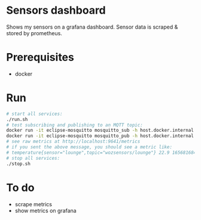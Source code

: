 # Sensors dashboard

Shows my sensors on a grafana dashboard. Sensor data is scraped & stored by
prometheus.

# Prerequisites
- docker

# Run
```sh
# start all services:
./run.sh
# test subscribing and publishing to an MQTT topic:
docker run -it eclipse-mosquitto mosquitto_sub -h host.docker.internal -t 'wozsensors/lounge' -v
docker run -it eclipse-mosquitto mosquitto_pub -h host.docker.internal -t 'wozsensors/lounge' -m '{"temperature": 22.2}'
# see raw metrics at http://localhost:9641/metrics
# if you sent the above message, you should see a metric like:
# temperature{sensor="lounge",topic="wozsensors/lounge"} 22.9 1656816843918
# stop all services:
./stop.sh
```

# To do
- scrape metrics
- show metrics on grafana
